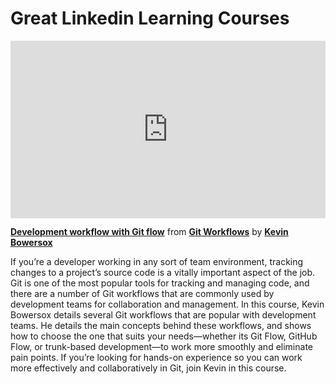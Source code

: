 <h1>Great Linkedin Learning Courses</h1>

<div style="position:relative;height:0;padding-bottom:56.25%"><iframe width="640" height="360" src="https://www.linkedin.com/learning/embed/git-workflows/development-workflow-with-git-flow?autoplay=false&claim=AQFrGPXzn-KOgwAAAYUNO9bFhmp5Ash_TwpVZI2UXrQpGVjawnos3HZL5T342T2Phc0hUYFb9dxo_WFlxZvkIL36drpSChs1sjiZ-nMG4IxptREGnWSsCsrosKfISV5j4Cmk8jq1WjvclwkA5sMJb8TfCltu0Zh0IwSh6_7ZV3DKYRPg4T1vFWjns-o0cRKipy6ch-uHKeeE3H87zXPWDncYrDaF9-ch2TtigeALYNSUNowjbn0ywSgg2t9NIhObBZOM6chUt_xhyTdfmjDdRcWgFPi7PBz14tkLrxYT1eILFdC6vOLl5Th5x54PngDcExI8e6WmqM4J0qcOMcZ2cfp_hMy8sRztDSORDhELo8dMI78RvUNFP6Fn4xfLc8jVbOpRAfWVyvJ0LIffHYrAzmDKYdZJLlPwpq34J7m-y6iF2gvVQY2LMtqHjOAt1yK_HrrfZrjegHzssJ9LR-6tbrq_anbraFDE5pfOZpmJL3bLDkzp97eHNnxETUDic58PHSCXsdF0We2clhL3eeWR5c5hGMnWb_ZzGehvzB56Rwbw-EColP3e22Gx8ukxhXzryLBfLJKGpFjQkxA05qqh-09EaHqFySBVNqZc4y4VITY9pLcUhESFm5Xpn4yqbg7y66cwQnvSkbtGRaqOCs55rLE4Te_YpheKurDM2bNvsikX9RljWgSkXwIyO78Do9lw9TJy4rWaCxbtoG_RzS57-Ism_ZvjtEAATEwvZgnk27GnMrk3b5S3pdZpdmo1t0d_vC4cDQbNYvQmzTmdzVsUQZfjmWDPe73qnBvshTacRLXGSVYH_BlggA04vcWydH2pqVuv_2pfzSxUT1FL0dcXfB8gqUE3PYW6ALnFhPSQM629WD7ItdOK6l5oPM_8gzozW2QHd9rKViSxY8-6qQwVrnpW-araAfQ_Lva7v0_9EwOr4CTwbv5sQ05AhKS2TY_WoSRy01WUwIKBIM6ICOaYc8ZRfZF4KMJpS_ZgFdbT6rU3onVj5R9VSN57l9ywxy9IcPSwATygC2g-LF3QJ0rCtnUXZaO6WsBIb6jK0722l1Nr21S-3t90nbKwucJqGeEqCet4SgQ6u2oKKkE5rmu29VAM2KORoflM96jF75sII7ClDwP7H6riI3Y-gjACP4mFUbjUoU-NKZ_O31qJvAQCsW8VeubT9ZiPGOE&lipi=urn%3Ali%3Apage%3Ad_learning_content%3B%2FLdMejiKRhKFwE9PDUiwaQ%3D%3D&licu" mozallowfullscreen="true" webkitallowfullscreen="true" allowfullscreen="true" frameborder="0" style="position:absolute;width:100%;height:100%;left:0"></iframe></div><p><strong><a href="https://www.linkedin.com/learning/git-workflows/development-workflow-with-git-flow?trk=embed_lil">Development workflow with Git flow</a></strong> from <strong><a href="https://www.linkedin.com/learning/git-workflows?trk=embed_lil">Git Workflows</a></strong> by <strong><a href="https://www.linkedin.com/learning/instructors/kevin-bowersox?trk=embed_lil">Kevin Bowersox</a></strong></p>

If you’re a developer working in any sort of team environment, tracking changes to a project’s source code is a vitally important aspect of the job. Git is one of the most popular tools for tracking and managing code, and there are a number of Git workflows that are commonly used by development teams for collaboration and management. In this course, Kevin Bowersox details several Git workflows that are popular with development teams. He details the main concepts behind these workflows, and shows how to choose the one that suits your needs—whether its Git Flow, GitHub Flow, or trunk-based development—to work more smoothly and eliminate pain points. If you’re looking for hands-on experience so you can work more effectively and collaboratively in Git, join Kevin in this course.
